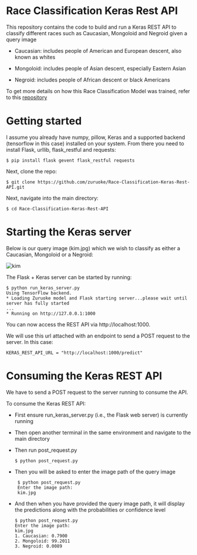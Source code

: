 # Race Classification Keras Rest API

This repository contains the code to build and run a Keras REST API to classify different races such as Caucasian, Mongoloid and Negroid given a query image

- Caucasian: includes people of American and European descent, also known as whites

- Mongoloid: includes people of Asian descent, especially Eastern Asian

- Negroid: includes people of African descent or black Americans


To get more details on how this Race Classification Model was trained, refer to this [repository](https://github.com/zuruoke/Race_Classification_Using_Deep_CONVNET)


# Getting started

I assume you already have numpy, pillow, Keras and a supported backend (tensorflow in this case) installed on your system. From there you need to install Flask, urllib, flask_restful and requests:
                
                
    $ pip install flask gevent flask_restful requests
                                    

Next, clone the repo:
                            
    $ git clone https://github.com/zuruoke/Race-Classification-Keras-Rest-API.git
                            

Next, navigate into the main directory:
                              
    $ cd Race-Classification-Keras-Rest-API
                          


# Starting the Keras server

Below is our query image (kim.jpg) which we wish to classify as either a  Caucasian, Mongoloid or a Negroid:

![kim](https://user-images.githubusercontent.com/51057490/87179658-fce6de80-c2d6-11ea-8355-7c12fb436745.jpg)

The Flask + Keras server can be started by running:

    $ python run_keras_server.py 
    Using TensorFlow backend.
    * Loading Zuruoke model and Flask starting server...please wait until server has fully started
    ...
    * Running on http://127.0.0.1:1000
                              
You can now access the REST API via http://localhost:1000. 

We will use this url attached with an endpoint to send a POST request to the server. In this case:

    KERAS_REST_API_URL = "http://localhost:1000/predict"
                             
                             
# Consuming the Keras REST API

We have to send a POST request to the server running to consume the API.

To consume the Keras REST API:

- First ensure run_keras_server.py (i.e., the Flask web server) is currently running

- Then open another terminal in the same environment and navigate to the main directory

- Then run post_request.py

      $ python post_request.py
                            
- Then you will be asked to enter the image path of the query image
                                
       $ python post_request.py
       Enter the image path:
       kim.jpg
                             
 
 - And then when you have provided the query image path, it will display the predictions along with the probabilities or confidence level
 
       $ python post_request.py
       Enter the image path:
       kim.jpg
       1. Caucasian: 0.7900
       2. Mongoloid: 99.2011
       3. Negroid: 0.0089

                            

